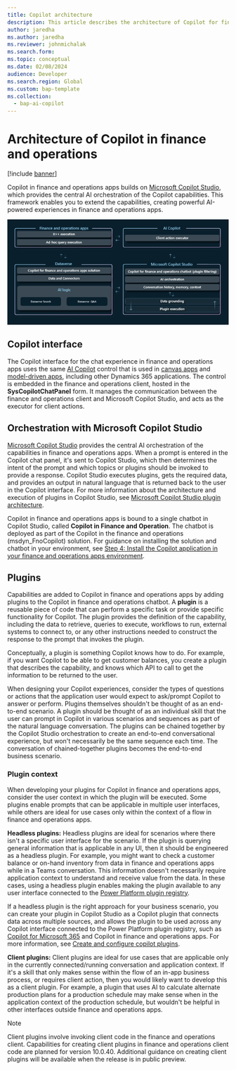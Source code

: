 ```yaml
---
title: Copilot architecture
description: This article describes the architecture of Copilot for finance and operations.
author: jaredha
ms.author: jaredha
ms.reviewer: johnmichalak
ms.search.form:
ms.topic: conceptual
ms.date: 02/08/2024
audience: Developer
ms.search.region: Global
ms.custom: bap-template
ms.collection:
  - bap-ai-copilot
---
```


# Architecture of Copilot in finance and operations

[!include [banner](../includes/banner.md)]

Copilot in finance and operations apps builds on [Microsoft Copilot Studio](/microsoft-copilot-studio/fundamentals-what-is-copilot-studio), which provides the central AI orchestration of the Copilot capabilities. This framework enables you to extend the capabilities, creating powerful AI-powered experiences in finance and operations apps. 

<img alt="Create an action using a flow to get the course description" src="../media/Copilot-architecture.png">

## Copilot interface
The Copilot interface for the chat experience in finance and operations apps uses the same [AI Copilot](/power-apps/maker/canvas-apps/ai-overview) control that is used in [canvas apps](/power-apps/maker/canvas-apps/add-ai-copilot) and [model-driven apps](/power-apps/maker/model-driven-apps/add-ai-copilot), including other Dynamics 365 applications. The control is embedded in the finance and operations client, hosted in the **SysCopilotChatPanel** form. It manages the communication between the finance and operations client and Microsoft Copilot Studio, and acts as the executor for client actions.

## Orchestration with Microsoft Copilot Studio
[Microsoft Copilot Studio](/microsoft-copilot-studio/fundamentals-what-is-copilot-studio) provides the central AI orchestration of the capabilities in finance and operations apps. When a prompt is entered in the Copilot chat panel, it's sent to Copilot Studio, which then determines the intent of the prompt and which topics or plugins should be invoked to provide a response. Copilot Studio executes plugins, gets the required data, and provides an output in natural language that is returned back to the user in the Copilot interface. For more information about the architecture and execution of plugins in Copilot Studio, see [Microsoft Copilot Studio plugin architecture](/microsoft-copilot-studio/copilot-plugins-architecture).

Copilot in finance and operations apps is bound to a single chatbot in Copilot Studio, called **Copilot in Finance and Operation**. The chatbot is deployed as part of the Copilot in the finance and operations (msdyn_FnoCopilot) solution. For guidance on installing the solution and chatbot in your environment, see [Step 4: Install the Copilot application in your finance and operations apps environment](enable-copilot.md#step-4-install-the-copilot-application-in-your-finance-and-operations-apps-environment).

## Plugins
Capabilities are added to Copilot in finance and operations apps by adding plugins to the Copilot in finance and operations chatbot. A **plugin** is a reusable piece of code that can perform a specific task or provide specific functionality for Copilot. The plugin provides the definition of the capability, including the data to retrieve, queries to execute, workflows to run, external systems to connect to, or any other instructions needed to construct the response to the prompt that invokes the plugin. 

Conceptually, a plugin is something Copilot knows how to do. For example, if you want Copilot to be able to get customer balances, you create a plugin that describes the capability, and knows which API to call to get the information to be returned to the user.

When designing your Copilot experiences, consider the types of questions or actions that the application user would expect to ask/prompt Copilot to answer or perform. Plugins themselves shouldn't be thought of as an end-to-end scenario. A plugin should be thought of as an individual skill that the user can prompt in Copilot in various scenarios and sequences as part of the natural language conversation. The plugins can be chained together by the Copilot Studio orchestration to create an end-to-end conversational experience, but won't necessarily be the same sequence each time. The conversation of chained-together plugins becomes the end-to-end business scenario.

### Plugin context
When developing your plugins for Copilot in finance and operations apps, consider the user context in which the plugin will be executed. Some plugins enable prompts that can be applicable in multiple user interfaces, while others are ideal for use cases only within the context of a flow in finance and operations apps.

**Headless plugins:** Headless plugins are ideal for scenarios where there isn't a specific user interface for the scenario. If the plugin is querying general information that is applicable in any UI, then it should be engineered as a headless plugin. For example, you might want to check a customer balance or on-hand inventory from data in finance and operations apps while in a Teams conversation. This information doesn't necessarily require application context to understand and receive value from the data. In these cases, using a headless plugin enables making the plugin available to any user interface connected to the [Power Platform plugin registry](/microsoft-copilot-studio/copilot-plugins-architecture#business-applications-and-power-platform-plugin-registry).

If a headless plugin is the right approach for your business scenario, you can create your plugin in Copilot Studio as a Copilot plugin that connects data across multiple sources, and allows the plugin to be used across any Copilot interface connected to the Power Platform plugin registry, such as [Copilot for Microsoft 365](/microsoft-365-copilot/copilot-for-work) and Copilot in finance and operations apps. For more information, see [Create and configure copilot plugins](/microsoft-copilot-studio/copilot-plugins-overview).

**Client plugins:** Client plugins are ideal for use cases that are applicable only in the currently connected/running conversation and application context. If it's a skill that only makes sense within the flow of an in-app business process, or requires client action, then you would likely want to develop this as a client plugin. For example, a plugin that uses AI to calculate alternate production plans for a production schedule may make sense when in the application context of the production schedule, but wouldn't be helpful in other interfaces outside finance and operations apps.

> [!NOTE]
> Client plugins involve invoking client code in the finance and operations client. Capabilities for creating client plugins in finance and operations client code are planned for version 10.0.40. Additional guidance on creating client plugins will be available when the release is in public preview.
